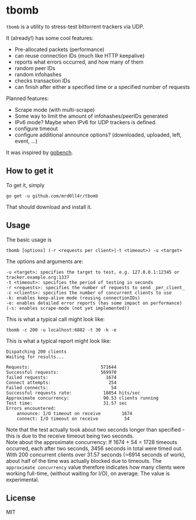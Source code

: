 # tbomb

`tbomb` is a utility to stress-test bittorrent trackers via UDP.

It (already!) has some cool features:

- Pre-allocated packets (performance)
- can reuse connection IDs (much like HTTP keepalive)
- reports what errors occurred, and how many of them
- random peer IDs
- random infohashes
- checks transaction IDs
- can finish after either a specified time or a specified number of requests

Planned features:

- Scrape mode (with multi-scrape)
- Some way to limit the amount of infohashes/peerIDs generated
- IPv6 mode? Maybe when IPv6 for UDP trackers is defined.
- configure timeout
- configure additional announce options? (downloaded, uploaded, left, event, ...)


It was inspired by [gobench](https://github.com/cmpxchg16/gobench).

## How to get it
To get it, simply

    go get -u github.com/mrd0ll4r/tbomb

That should download and install it.

## Usage
The basic usage is

    tbomb [options] (-r <requests per client>|-t <timeout>) -u <target>

The options and arguments are:

    -u <target>: specifies the target to test, e.g. 127.0.0.1:12345 or tracker.example.org:1337
    -t <timeout>: specifies the period of testing in seconds
    -r <requests>: specifies the number of requests to send _per_client_
    -c <clients>: specifies the number of concurrent clients to use
    -k: enables keep-alive mode (reusing connectionIDs)
    -e: enables detailed error reports (has some impact on performance)
    (-s: enables scrape-mode (not yet implemented))

This is what a typical call might look like:

    tbomb -c 200 -u localhost:6882 -t 30 -k -e

This is what a typical report might look like:

    Dispatching 200 clients
    Waiting for results...
    
    Requests:                           571644
    Successful requests:                569970
    failed requests:                      1674
    Connect attempts:                      254
    Failed connects:                        54
    Successful requests rate:            18054 hits/sec
    Approximate concurrency:             90.53 clients running
    Test time:                           31.57 sec
    Errors encountered:
        announce: I/O timeout on receive        1674
        connect: I/O timeout on receive          54

    
Note that the test actually took about two seconds longer than specified - this is due to the receive timeout being two seconds.  
Note about the approximate concurrency: If 1674 + 54 = 1728 timeouts occurred, each after two seconds, 3456 seconds in 
total were timed out. With 200 concurrent clients over 31.57 seconds (=6914 seconds of work), about half of the time 
was actually blocked due to timeouts. The `approximate concurrency` value therefore indicates how many clients were 
working full-time, (without waiting for I/O), on average. The value is experimental.


## License
MIT